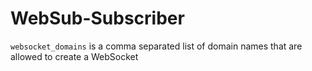 # WebSub-Subscriber

`websocket_domains` is a comma separated list of domain names that are allowed to create a WebSocket


